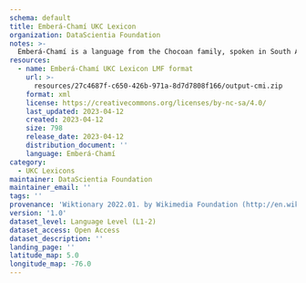 ```yaml
---
schema: default
title: Emberá-Chamí UKC Lexicon
organization: DataScientia Foundation
notes: >-
  Emberá-Chamí is a language from the Chocoan family, spoken in South America. The UKC Lexicon of Emberá-Chamí is represented as a lexico-semantic network. It consists of words, word senses, synsets, as well as sense-level and synset-level relationships.
resources:
  - name: Emberá-Chamí UKC Lexicon LMF format
    url: >-
      resources/27c4687f-c650-426b-971a-8d7d7808f166/output-cmi.zip
    format: xml
    license: https://creativecommons.org/licenses/by-nc-sa/4.0/
    last_updated: 2023-04-12
    created: 2023-04-12
    size: 798
    release_date: 2023-04-12
    distribution_document: ''
    language: Emberá-Chamí
category:
  - UKC Lexicons
maintainer: DataScientia Foundation
maintainer_email: ''
tags: ''
provenance: 'Wiktionary 2022.01. by Wikimedia Foundation (http://en.wiktionary.org); Princeton WordNet 2.1 by Princeton University (https://wordnet.princeton.edu)'
version: '1.0'
dataset_level: Language Level (L1-2)
dataset_access: Open Access
dataset_description: ''
landing_page: ''
latitude_map: 5.0
longitude_map: -76.0
---
```

